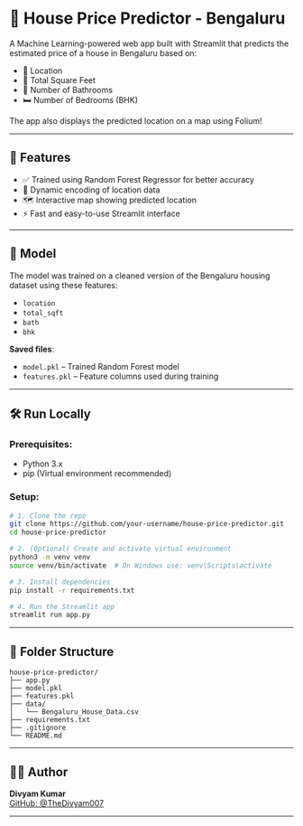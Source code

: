 # 🏡 House Price Predictor - Bengaluru

A Machine Learning-powered web app built with Streamlit that predicts the estimated price of a house in Bengaluru based on:

- 📍 Location  
- 📐 Total Square Feet  
- 🚿 Number of Bathrooms  
- 🛏️ Number of Bedrooms (BHK)  

The app also displays the predicted location on a map using Folium!

---

## 🚀 Features

- ✅ Trained using Random Forest Regressor for better accuracy  
- 🧠 Dynamic encoding of location data  
- 🗺️ Interactive map showing predicted location  
- ⚡ Fast and easy-to-use Streamlit interface  

---

## 🧠 Model

The model was trained on a cleaned version of the Bengaluru housing dataset using these features:

- `location`  
- `total_sqft`  
- `bath`  
- `bhk`

**Saved files**:
- `model.pkl` – Trained Random Forest model  
- `features.pkl` – Feature columns used during training  

---

## 🛠️ Run Locally

### Prerequisites:
- Python 3.x  
- pip (Virtual environment recommended)

### Setup:

```bash
# 1. Clone the repo
git clone https://github.com/your-username/house-price-predictor.git
cd house-price-predictor

# 2. (Optional) Create and activate virtual environment
python3 -m venv venv
source venv/bin/activate  # On Windows use: venv\Scripts\activate

# 3. Install dependencies
pip install -r requirements.txt

# 4. Run the Streamlit app
streamlit run app.py
```

---

## 📁 Folder Structure

```
house-price-predictor/
├── app.py
├── model.pkl
├── features.pkl
├── data/
│   └── Bengaluru_House_Data.csv
├── requirements.txt
├── .gitignore
└── README.md
```

---

## 🙋‍♂️ Author

**Divyam Kumar**  
[GitHub: @TheDivyam007](https://github.com/TheDivyam007)

---
